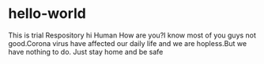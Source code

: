 # hello-world
This is trial Respository
hi Human 
How are you?I know most of you guys not good.Corona virus have affected our daily life and we are hopless.But we have nothing to do.
Just stay home and be safe
